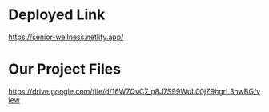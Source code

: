 # Deployed Link
https://senior-wellness.netlify.app/

# Our Project Files
https://drive.google.com/file/d/16W7QvC7_p8J7S99WuL00jZ9hgrL3nwBG/view
